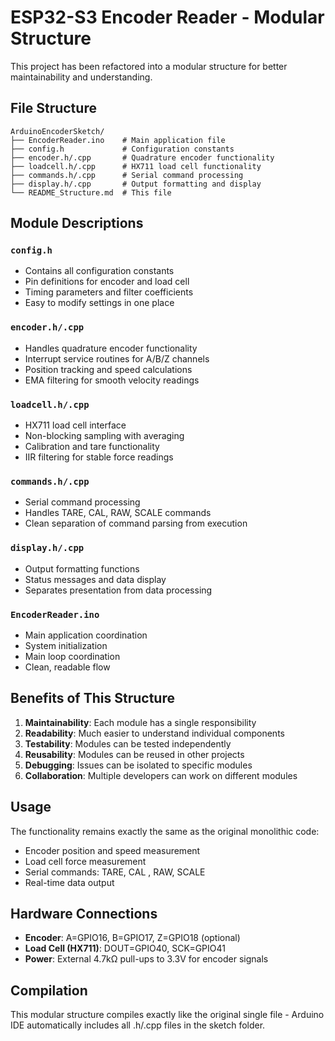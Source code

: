 # ESP32-S3 Encoder Reader - Modular Structure

This project has been refactored into a modular structure for better maintainability and understanding.

## File Structure

```
ArduinoEncoderSketch/
├── EncoderReader.ino    # Main application file
├── config.h             # Configuration constants
├── encoder.h/.cpp       # Quadrature encoder functionality
├── loadcell.h/.cpp      # HX711 load cell functionality  
├── commands.h/.cpp      # Serial command processing
├── display.h/.cpp       # Output formatting and display
└── README_Structure.md  # This file
```

## Module Descriptions

### `config.h`
- Contains all configuration constants
- Pin definitions for encoder and load cell
- Timing parameters and filter coefficients
- Easy to modify settings in one place

### `encoder.h/.cpp`
- Handles quadrature encoder functionality
- Interrupt service routines for A/B/Z channels
- Position tracking and speed calculations
- EMA filtering for smooth velocity readings

### `loadcell.h/.cpp` 
- HX711 load cell interface
- Non-blocking sampling with averaging
- Calibration and tare functionality
- IIR filtering for stable force readings

### `commands.h/.cpp`
- Serial command processing
- Handles TARE, CAL, RAW, SCALE commands
- Clean separation of command parsing from execution

### `display.h/.cpp`
- Output formatting functions
- Status messages and data display
- Separates presentation from data processing

### `EncoderReader.ino`
- Main application coordination
- System initialization
- Main loop coordination
- Clean, readable flow

## Benefits of This Structure

1. **Maintainability**: Each module has a single responsibility
2. **Readability**: Much easier to understand individual components
3. **Testability**: Modules can be tested independently
4. **Reusability**: Modules can be reused in other projects
5. **Debugging**: Issues can be isolated to specific modules
6. **Collaboration**: Multiple developers can work on different modules

## Usage

The functionality remains exactly the same as the original monolithic code:
- Encoder position and speed measurement
- Load cell force measurement
- Serial commands: TARE, CAL <kg>, RAW, SCALE
- Real-time data output

## Hardware Connections

- **Encoder**: A=GPIO16, B=GPIO17, Z=GPIO18 (optional)
- **Load Cell (HX711)**: DOUT=GPIO40, SCK=GPIO41
- **Power**: External 4.7kΩ pull-ups to 3.3V for encoder signals

## Compilation

This modular structure compiles exactly like the original single file - Arduino IDE automatically includes all .h/.cpp files in the sketch folder.
